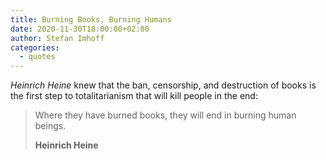 ```yaml
---
title: Burning Books, Burning Humans
date: 2020-11-30T18:00:00+02:00
author: Stefan Imhoff
categories:
  - quotes
---
```


_Heinrich Heine_ knew that the ban, censorship, and destruction of books is the first step to totalitarianism that will kill people in the end:

> Where they have burned books, they will end in burning human beings.
>
> **Heinrich Heine**
